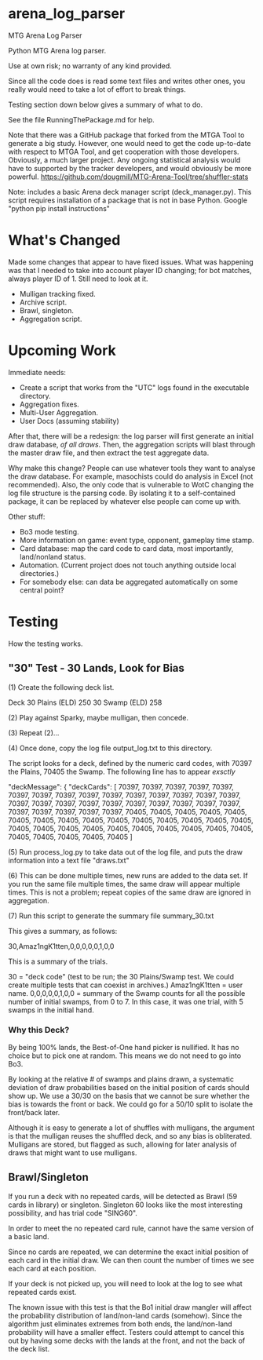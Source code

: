 # arena_log_parser
MTG Arena Log Parser

Python MTG Arena log parser.

Use at own risk; no warranty of any kind provided.

Since all the code does is read some text files and writes other ones, you really would need to
take a lot of effort to break things.

Testing section down below gives a summary of what to do.

See the file RunningThePackage.md for help.

Note that there was a GitHub package that forked from the MTGA Tool to generate a big study.
However, one would need to get the code up-to-date with respect to MTGA Tool, and get 
cooperation with those developers. Obviously, a much larger project. Any ongoing statistical
analysis would have to supported by the tracker developers, and would obviously be more
powerful.
https://github.com/dougmill/MTG-Arena-Tool/tree/shuffler-stats

Note: includes a basic Arena deck manager script (deck_manager.py). This script requires 
installation of a package that is not in base Python. Google "python pip install instructions"

# What's Changed

Made some changes that appear to have fixed issues. What was happening was that I needed
to take into account player ID changing; for bot matches, always player ID of 1. Still need to look
at it.

- Mulligan tracking fixed.
- Archive script.
- Brawl, singleton.
- Aggregation script.

# Upcoming Work

Immediate needs:

- Create a script that works from the "UTC" logs found in the executable directory.
- Aggregation fixes.
- Multi-User Aggregation.
- User Docs (assuming stability)

After that, there will be a redesign: the log parser will first generate an initial draw 
database, *of all draws*. Then, the aggregation scripts will blast through the master draw file,
and then extract the test aggregate data.

Why make this change? People can use whatever tools they want to analyse the draw database. For 
example, masochists could do analysis in Excel (not recommended). Also, the only code that is 
vulnerable to WotC changing the log file structure is the parsing code. By isolating it to a 
self-contained package, it can be replaced by whatever else people can come up with.

Other stuff:

- Bo3 mode testing.
- More information on game: event type, opponent, gameplay time stamp.
- Card database: map the card code to card data, most importantly, land/nonland status.
- Automation. (Current project does not touch anything outside local directories.)
- For somebody else: can data be aggregated automatically on some central point?

# Testing

How the testing works.

## "30" Test - 30 Lands, Look for Bias

(1) Create the following deck list.

Deck
30 Plains (ELD) 250
30 Swamp (ELD) 258

(2) Play against Sparky, maybe mulligan, then concede.

(3) Repeat (2)...

(4) Once done, copy the log file output_log.txt to this directory.

The script looks for a deck, defined by the numeric card codes, with 70397 the Plains, 70405 the Swamp.
The following line has to appear *exsctly*

 "deckMessage": { "deckCards": [ 70397, 70397, 70397, 70397, 70397, 70397, 70397, 70397, 70397, 70397, 70397, 70397, 70397, 70397, 70397, 70397, 70397, 70397, 70397, 70397, 70397, 70397, 70397, 70397, 70397, 70397, 70397, 70397, 70397, 70397, 70405, 70405, 70405, 70405, 70405, 70405, 70405, 70405, 70405, 70405, 70405, 70405, 70405, 70405, 70405, 70405, 70405, 70405, 70405, 70405, 70405, 70405, 70405, 70405, 70405, 70405, 70405, 70405, 70405, 70405 ]

(5) Run process_log.py to take data out of the log file, and puts the draw information into a text file "draws.txt"

(6) This can be done multiple times, new runs are added to the data set. If you run the same file multiple times,
the same draw will appear multiple times. This is not a problem; repeat copies of the same draw are ignored in aggregation.

(7) Run this script to generate the summary file summary_30.txt

This gives a summary, as follows:

30,Amaz1ngK1tten,0,0,0,0,0,1,0,0

This is a summary of the trials.

30 = "deck code" (test to be run; the 30 Plains/Swamp test. We could create multiple tests that can coexist in archives.)
Amaz1ngK1tten = user name.
0,0,0,0,0,1,0,0 = summary of the Swamp counts for all the possible number of initial swamps, from 0 to 7. In this case,
it was one trial, with 5 swamps in the initial hand.

### Why this Deck?

By being 100% lands, the Best-of-One hand picker is nullified. It has no choice but to pick one at random. This means
we do not need to go into Bo3.

By looking at the relative # of swamps and plains drawn, a systematic deviation of draw probabilities based on the
initial position of cards should show up. We use a 30/30 on the basis that we cannot be sure whether the bias is towards
the front or back. We could go for a 50/10 split to isolate the front/back later.

Although it is easy to generate a lot of shuffles with mulligans, the argument is that the mulligan reuses the shuffled
deck, and so any bias is obliterated. Mulligans are stored, but flagged as such, allowing for later analysis of draws
that might want to use mulligans.

## Brawl/Singleton

If you run a deck with no repeated cards, will be detected as Brawl (59 cards in library) or 
singleton. Singleton 60 looks like the most interesting possibility, and has trial code
 "SING60".

In order to meet the no repeated card rule, cannot have the same version of a basic land. 

Since no cards are repeated, we can determine the exact initial position of each card in the 
initial draw. We can then count the number of times we see each card at each position.

If your deck is not picked up, you will need to look at the log to see what repeated cards
exist.

The known issue with this test is that the Bo1 initial draw mangler will affect the probability
distribution of land/non-land cards (somehow). Since the algorithm just eliminates extremes 
from both ends, the land/non-land probability will have a smaller effect. Testers could attempt
to cancel this out by having some decks with the lands at the front, and not the back of the
deck list.